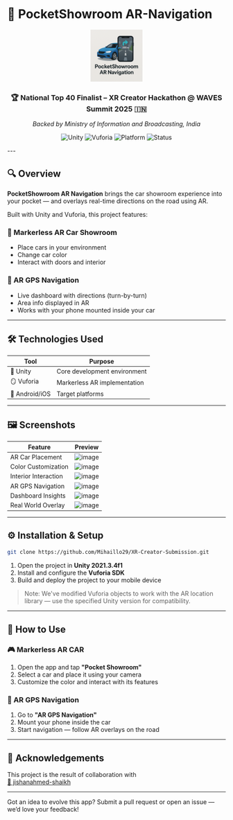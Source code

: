 # 🚗 PocketShowroom AR-Navigation

<div align="center">
  <img src="PocketshowroomARNavigation.png" alt="Pocketshowroom-ARNavigation Logo" width="120" height="120">

### 🏆 National Top 40 Finalist – XR Creator Hackathon @ WAVES Summit 2025 🇮🇳  
_Backed by Ministry of Information and Broadcasting, India_

![Unity](https://img.shields.io/badge/Unity-2021.3.4f1-blue?logo=unity)
![Vuforia](https://img.shields.io/badge/Vuforia-Markerless%20AR-green?logo=vuforia)
![Platform](https://img.shields.io/badge/Platform-Mobile-lightgrey)
![Status](https://img.shields.io/badge/Status-Grand%20Finalist-orange)
</div>
---

## 🔍 Overview

**PocketShowroom AR Navigation** brings the car showroom experience into your pocket — and overlays real-time directions on the road using AR.

Built with Unity and Vuforia, this project features:

### 🚗 Markerless AR Car Showroom
- Place cars in your environment
- Change car color
- Interact with doors and interior

### 🧭 AR GPS Navigation
- Live dashboard with directions (turn-by-turn)
- Area info displayed in AR
- Works with your phone mounted inside your car

---

## 🛠️ Technologies Used

| Tool       | Purpose                     |
|------------|-----------------------------|
| 🧰 Unity   | Core development environment |
| 🪞 Vuforia | Markerless AR implementation |
| 📱 Android/iOS | Target platforms        |

---

## 🖼️ Screenshots

| Feature | Preview |
|--------|---------|
| AR Car Placement | ![image](https://github.com/user-attachments/assets/b7e6cd81-af9c-403a-acad-05f24372d488) |
| Color Customization | ![image](https://github.com/user-attachments/assets/52efb6ac-90c1-4e87-a9ae-0992eaf1a775) |
| Interior Interaction | ![image](https://github.com/user-attachments/assets/25cac680-4044-4d01-8b72-356063b3ffca) |
| AR GPS Navigation | ![image](https://github.com/user-attachments/assets/8a1c9cd0-c77c-4fc5-a0d7-603701b5599d) |
| Dashboard Insights | ![image](https://github.com/user-attachments/assets/8f0d89c8-1bd3-444b-8ca8-5b11941deac6) |
| Real World Overlay | ![image](https://github.com/user-attachments/assets/7c97d3dc-75c4-4ca3-a3e3-0fbeda1f4548) |

---

## ⚙️ Installation & Setup

```bash
git clone https://github.com/Mihaillo29/XR-Creator-Submission.git
```

1. Open the project in **Unity 2021.3.4f1**
2. Install and configure the **Vuforia SDK**
3. Build and deploy the project to your mobile device

> Note: We've modified Vuforia objects to work with the AR location library — use the specified Unity version for compatibility.

---

## 🚀 How to Use

### 🎮 Markerless AR CAR
1. Open the app and tap **"Pocket Showroom"**
2. Select a car and place it using your camera
3. Customize the color and interact with its features

### 📍 AR GPS Navigation
1. Go to **"AR GPS Navigation"**
2. Mount your phone inside the car
3. Start navigation — follow AR overlays on the road

---

## 🤝 Acknowledgements

This project is the result of collaboration with  
[🔗 jishanahmed-shaikh](https://github.com/jishanahmed-shaikh)

---

Got an idea to evolve this app? Submit a pull request or open an issue — we’d love your feedback!
